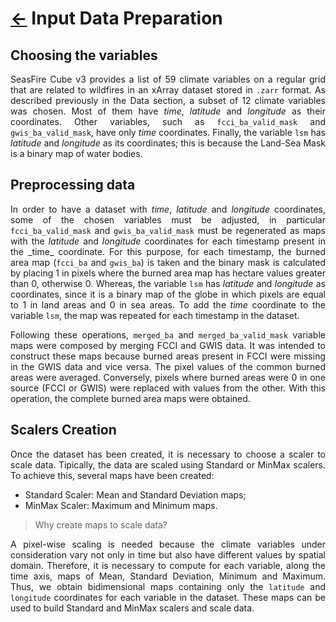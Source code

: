 # [&larr;](../README.md) Input Data Preparation

## Choosing the variables

<p align="justify"> SeasFire Cube v3 provides a list of 59 climate variables on a regular grid that are related to wildfires in an xArray dataset stored in <code>.zarr</code> format. As described previously in the <a href="../docs/data.md" style="text-decoration:none;">Data</a> section, a subset of 12 climate variables was chosen. Most of them have <i>time</i>, <i>latitude</i> and <i>longitude</i> as their coordinates. Other variables, such as <code>fcci_ba_valid_mask</code> and <code>gwis_ba_valid_mask</code>, have only <i>time</i> coordinates. Finally, the variable <code>lsm</code> has <i>latitude</i> and <i>longitude</i> as its coordinates; this is because the Land-Sea Mask is a binary map of water bodies. </p>

## Preprocessing data

<p align="justify"> In order to have a dataset with <i>time</i>, <i>latitude</i> and <i>longitude</i> coordinates, some of the chosen variables must be adjusted, in particular <code>fcci_ba_valid_mask</code> and <code>gwis_ba_valid_mask</code> must be regenerated as maps with the <i>latitude</i> and <i>longitude</i> coordinates for each timestamp present in the _time_ coordinate. For this purpose, for each timestamp, the burned area map (<code>fcci_ba</code> and <code>gwis_ba</code>) is taken and the binary mask is calculated by placing 1 in pixels where the burned area map has hectare values greater than 0, otherwise 0. Whereas, the variable <code>lsm</code> has <i>latitude</i> and <i>longitude</i> as coordinates, since it is a binary map of the globe in which pixels are equal to 1 in land areas and 0 in sea areas. To add the <i>time</i> coordinate to the variable <code>lsm</code>, the map was repeated for each timestamp in the dataset.</p>

<p align="justify"> Following these operations, <code>merged_ba</code> and <code>merged_ba_valid_mask</code> variable maps were composed by merging FCCI and GWIS data. It was intended to construct these maps because burned areas present in FCCI were missing in the GWIS data and vice versa. The pixel values of the common burned areas were averaged. Conversely, pixels where burned areas were 0 in one source (FCCI or GWIS) were replaced with values from the other. With this operation, the complete burned area maps were obtained.</p>

## Scalers Creation

<p align="justify"> Once the dataset has been created, it is necessary to choose a scaler to scale data. Tipically, the data are scaled using Standard or MinMax scalers. To achieve this, several maps have been created: </p>

- Standard Scaler: Mean and Standard Deviation maps;
- MinMax Scaler: Maximum and Minimum maps.

> Why create maps to scale data?

<p align="justify"> A pixel-wise scaling is needed because the climate variables under consideration vary not only in time but also have different values by spatial domain. Therefore, it is necessary to compute for each variable, along the time axis, maps of Mean, Standard Deviation, Minimum and Maximum. Thus, we obtain bidimensional maps containing only the <code>latitude</code> and <code>longitude</code> coordinates for each variable in the dataset. These maps can be used to build Standard and MinMax scalers and scale data. </p>
